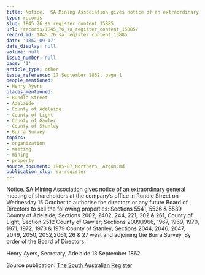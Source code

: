 ```yaml
---
title: Notice.  SA Mining Association gives notice of an extraordinary general meeting
type: records
slug: 1845_76_sa_register_content_15885
url: /records/1845_76_sa_register_content_15885/
record_id: 1845_76_sa_register_content_15885
date: '1862-09-17'
date_display: null
volume: null
issue_number: null
page: '1'
article_type: other
issue_reference: 17 September 1862, page 1
people_mentioned:
- Henry Ayers
places_mentioned:
- Rundle Street
- Adelaide
- County of Adelaide
- County of Light
- County of Gawler
- County of Stanley
- Burra Survey
topics:
- organization
- meeting
- mining
- property
source_document: 1985-87_Northern__Argus.md
publication_slug: sa-register
---
```


Notice.  SA Mining Association gives notice of an extraordinary general meeting of shareholders at the company’s office in Rundle Street on Wednesday 15 October to authorise the directors or any future Board of Directors to sell the following properties: Sections 5541, 5536 & 5539 County of Adelaide; Sections 2002, 2402, 244, 221, 202 & 261, County of Light; Section 2512 County of Gawler; Sections 2009,1966, 1967, 1969, 1970, 1971, 1972, 1973 & 1979 County of Stanley; Sections 2044, 2046, 2047, 2049, 2050, 2052,2061, 26 & 27 west and adjoining the Burra Survey.  By order of the Board of Directors.

Henry Ayers, Secretary, Adelaide 13 September 1862.

Source publication: [The South Australian Register](/publications/sa-register/)
